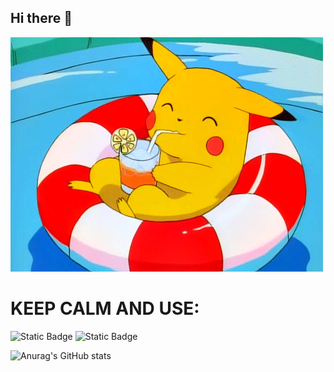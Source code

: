 ## Hi there 👋

<img src="https://github.com/PozAndkir/PozAndkir/blob/main/5fb57697d44301215cc451a657e15500aec8c15acf0e667c51da97ecd4581823.gif" alt="The Unlimited" wideth="600">





# KEEP CALM AND USE:




![Static Badge](https://img.shields.io/badge/py-shikimori-purple?style=for-the-badge&logo=shikimori)
![Static Badge](https://img.shields.io/badge/-youtube-orange?style=flat&logo=youtube)




![Anurag's GitHub stats](https://github-readme-stats.vercel.app/api?username=PozAndkir&show_icons=true&theme=radical)

